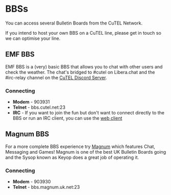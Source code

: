 # BBSs

You can access several Bulletin Boards from the CuTEL Network.  

If you intend to host your own BBS on a CuTEL line, please get in touch so we can optimise your line.

## EMF BBS

EMF BBS is a (very) basic BBS that allows you to chat with other users and check the weather. The chat's bridged to #cutel on Libera.chat and the #irc-relay channel on the [CuTEL Discord Server](https://discord.gg/aSNTDwzvAR).

### Connecting

* **Modem** - 903931
* **Telnet** - bbs.cutel.net:23
* **IRC** - If you want to join the fun but don't want to connect directly to the BBS or run an IRC client, you can use the [web client](https://web.libera.chat/gamja/#cutel)

## Magnum BBS

For a more complete BBS experience try [Magnum](https://bbs.magnum.uk.net/) which features Chat, Messaging and Games! Magnum is one of the best UK Bulletin Boards going and the Sysop known as Keyop does a great job of operating it.

### Connecting

* **Modem** - 903930
* **Telnet** - bbs.magnum.uk.net:23

